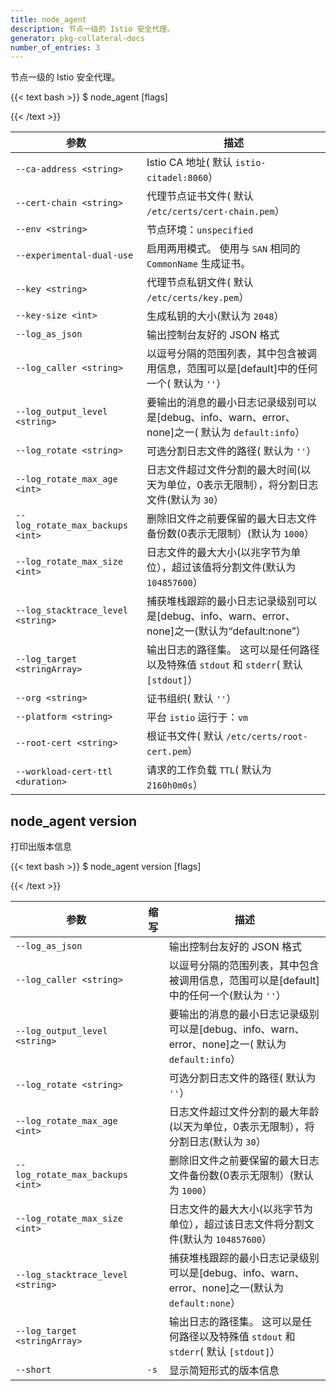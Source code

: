 ```yaml
---
title: node_agent
description: 节点一级的 Istio 安全代理。
generator: pkg-collateral-docs
number_of_entries: 3
---
```


节点一级的 Istio 安全代理。

{{< text bash >}}
$ node_agent [flags]

{{< /text >}}

| 参数 | 描述 |
| --- | --- |
| `--ca-address <string>` | Istio CA 地址( 默认 `istio-citadel:8060`） |
| `--cert-chain <string>` | 代理节点证书文件( 默认 `/etc/certs/cert-chain.pem`） |
| `--env <string>` | 节点环境：`unspecified`| `onprem`| `gcp` | `aws`(默认为 `unspecified`） |
| `--experimental-dual-use` | 启用两用模式。 使用与 `SAN` 相同的 `CommonName` 生成证书。 |
| `--key <string>` | 代理节点私钥文件( 默认 `/etc/certs/key.pem`） |
| `--key-size <int>` | 生成私钥的大小(默认为 `2048`） |
| `--log_as_json` | 输出控制台友好的 JSON 格式 |
| `--log_caller <string>` | 以逗号分隔的范围列表，其中包含被调用信息，范围可以是\[default\]中的任何一个( 默认为 `''`） |
| `--log_output_level <string>` | 要输出的消息的最小日志记录级别可以是\[debug、info、warn、error、none\]之一( 默认为 `default:info`） |
| `--log_rotate <string>` | 可选分割日志文件的路径( 默认为 `''`） |
| `--log_rotate_max_age <int>` | 日志文件超过文件分割的最大时间(以天为单位，0表示无限制），将分割日志文件(默认为 `30`） |
| `--log_rotate_max_backups <int>` | 删除旧文件之前要保留的最大日志文件备份数(0表示无限制）(默认为 `1000`） |
| `--log_rotate_max_size <int>` | 日志文件的最大大小(以兆字节为单位），超过该值将分割文件(默认为 `104857600`） |
| `--log_stacktrace_level <string>` | 捕获堆栈跟踪的最小日志记录级别可以是\[debug、info、warn、error、none\]之一(默认为“default:none”） |
| `--log_target <stringArray>` | 输出日志的路径集。 这可以是任何路径以及特殊值 `stdout` 和 `stderr`( 默认 `[stdout]`） |
| `--org <string>` | 证书组织( 默认 `''`） |
| `--platform <string>` | 平台 `istio` 运行于：`vm` | `k8s`( 默认 `vm`） |
| `--root-cert <string>` | 根证书文件( 默认 `/etc/certs/root-cert.pem`） |
| `--workload-cert-ttl <duration>` | 请求的工作负载 `TTL`( 默认为 `2160h0m0s`） |

## node\_agent version

打印出版本信息

{{< text bash >}}
$ node_agent version [flags]

{{< /text >}}

| 参数 | 缩写 | 描述 |
| --- | --- | --- |
| `--log_as_json` |  | 输出控制台友好的 JSON 格式 |
| `--log_caller <string>` |  | 以逗号分隔的范围列表，其中包含被调用信息，范围可以是\[default\]中的任何一个(默认为 `''`） |
| `--log_output_level <string>` |  | 要输出的消息的最小日志记录级别可以是\[debug、info、warn、error、none\]之一( 默认为 `default:info`） |
| `--log_rotate <string>` |  | 可选分割日志文件的路径( 默认为 `''`） |
| `--log_rotate_max_age <int>` |  | 日志文件超过文件分割的最大年龄(以天为单位，0表示无限制），将分割日志(默认为 `30`） |
| `--log_rotate_max_backups <int>` |  | 删除旧文件之前要保留的最大日志文件备份数(0表示无限制）(默认为 `1000`） |
| `--log_rotate_max_size <int>` |  | 日志文件的最大大小(以兆字节为单位），超过该日志文件将分割文件(默认为 `104857600`） |
| `--log_stacktrace_level <string>` |  | 捕获堆栈跟踪的最小日志记录级别可以是\[debug、info、warn、error、none\]之一(默认为 `default:none`） |
| `--log_target <stringArray>` |  | 输出日志的路径集。 这可以是任何路径以及特殊值 `stdout` 和 `stderr`( 默认 `[stdout]`） |
| `--short` | `-s` | 显示简短形式的版本信息 |